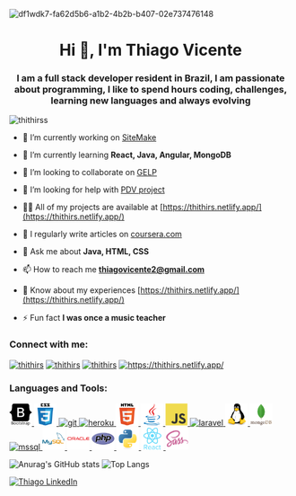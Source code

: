 
![df1wdk7-fa62d5b6-a1b2-4b2b-b407-02e737476148](https://github.com/thithirss/thithirss/assets/92064189/e4c6720a-8f62-42e8-bef7-73a0376e2b90)




<h1 align="center">Hi 👋, I'm Thiago Vicente</h1>
<h3 align="center">I am a full stack developer resident in Brazil, I am passionate about programming, I like to spend hours coding, challenges, learning new languages ​​and always evolving</h3>

<p align="left"> <img src="https://komarev.com/ghpvc/?username=thithirss&label=Profile%20views&color=0e75b6&style=flat" alt="thithirss" /> </p>

- 🔭 I’m currently working on [SiteMake](https://github.com/thithirss/SiteMake)

- 🌱 I’m currently learning **React, Java, Angular, MongoDB**

- 👯 I’m looking to collaborate on [GELP](https://github.com/thithirss/GELP)

- 🤝 I’m looking for help with [PDV project](...)

- 👨‍💻 All of my projects are available at [https://thithirs.netlify.app/](https://thithirs.netlify.app/)

- 📝 I regularly write articles on [coursera.com](coursera.com)

- 💬 Ask me about **Java, HTML, CSS**

- 📫 How to reach me **thiagovicente2@gmail.com**

- 📄 Know about my experiences [https://thithirs.netlify.app/](https://thithirs.netlify.app/)

- ⚡ Fun fact **I was once a music teacher**

<h3 align="left">Connect with me:</h3>
<p align="left">
<a href="https://codepen.io/thithirs" target="blank"><img align="center" src="https://raw.githubusercontent.com/rahuldkjain/github-profile-readme-generator/master/src/images/icons/Social/codepen.svg" alt="thithirs" height="30" width="40" /></a>
<a href="https://linkedin.com/in/thithirs" target="blank"><img align="center" src="https://raw.githubusercontent.com/rahuldkjain/github-profile-readme-generator/master/src/images/icons/Social/linked-in-alt.svg" alt="thithirs" height="30" width="40" /></a>
<a href="https://instagram.com/thithirs" target="blank"><img align="center" src="https://raw.githubusercontent.com/rahuldkjain/github-profile-readme-generator/master/src/images/icons/Social/instagram.svg" alt="thithirs" height="30" width="40" /></a>
<a href="/https://thithirs.netlify.app/" target="blank"><img align="center" src="https://raw.githubusercontent.com/rahuldkjain/github-profile-readme-generator/master/src/images/icons/Social/rss.svg" alt="https://thithirs.netlify.app/" height="30" width="40" /></a>
</p>

<h3 align="left">Languages and Tools:</h3>
<p align="left"> <a href="https://getbootstrap.com" target="_blank" rel="noreferrer"> <img src="https://raw.githubusercontent.com/devicons/devicon/master/icons/bootstrap/bootstrap-plain-wordmark.svg" alt="bootstrap" width="40" height="40"/> </a> <a href="https://www.w3schools.com/css/" target="_blank" rel="noreferrer"> <img src="https://raw.githubusercontent.com/devicons/devicon/master/icons/css3/css3-original-wordmark.svg" alt="css3" width="40" height="40"/> </a> <a href="https://git-scm.com/" target="_blank" rel="noreferrer"> <img src="https://www.vectorlogo.zone/logos/git-scm/git-scm-icon.svg" alt="git" width="40" height="40"/> </a> <a href="https://heroku.com" target="_blank" rel="noreferrer"> <img src="https://www.vectorlogo.zone/logos/heroku/heroku-icon.svg" alt="heroku" width="40" height="40"/> </a> <a href="https://www.w3.org/html/" target="_blank" rel="noreferrer"> <img src="https://raw.githubusercontent.com/devicons/devicon/master/icons/html5/html5-original-wordmark.svg" alt="html5" width="40" height="40"/> </a> <a href="https://www.java.com" target="_blank" rel="noreferrer"> <img src="https://raw.githubusercontent.com/devicons/devicon/master/icons/java/java-original.svg" alt="java" width="40" height="40"/> </a> <a href="https://developer.mozilla.org/en-US/docs/Web/JavaScript" target="_blank" rel="noreferrer"> <img src="https://raw.githubusercontent.com/devicons/devicon/master/icons/javascript/javascript-original.svg" alt="javascript" width="40" height="40"/> </a> <a href="https://laravel.com/" target="_blank" rel="noreferrer"> <img src="https://upload.wikimedia.org/wikipedia/commons/9/9a/Laravel.svg" alt="laravel" width="40" height="40"/> </a> <a href="https://www.linux.org/" target="_blank" rel="noreferrer"> <img src="https://raw.githubusercontent.com/devicons/devicon/master/icons/linux/linux-original.svg" alt="linux" width="40" height="40"/> </a> <a href="https://www.mongodb.com/" target="_blank" rel="noreferrer"> <img src="https://raw.githubusercontent.com/devicons/devicon/master/icons/mongodb/mongodb-original-wordmark.svg" alt="mongodb" width="40" height="40"/> </a> <a href="https://www.microsoft.com/en-us/sql-server" target="_blank" rel="noreferrer"> <img src="https://www.svgrepo.com/show/303229/microsoft-sql-server-logo.svg" alt="mssql" width="40" height="40"/> </a> <a href="https://www.mysql.com/" target="_blank" rel="noreferrer"> <img src="https://raw.githubusercontent.com/devicons/devicon/master/icons/mysql/mysql-original-wordmark.svg" alt="mysql" width="40" height="40"/> </a> <a href="https://www.oracle.com/" target="_blank" rel="noreferrer"> <img src="https://raw.githubusercontent.com/devicons/devicon/master/icons/oracle/oracle-original.svg" alt="oracle" width="40" height="40"/> </a> <a href="https://www.php.net" target="_blank" rel="noreferrer"> <img src="https://raw.githubusercontent.com/devicons/devicon/master/icons/php/php-original.svg" alt="php" width="40" height="40"/> </a> <a href="https://www.python.org" target="_blank" rel="noreferrer"> <img src="https://raw.githubusercontent.com/devicons/devicon/master/icons/python/python-original.svg" alt="python" width="40" height="40"/> </a> <a href="https://reactjs.org/" target="_blank" rel="noreferrer"> <img src="https://raw.githubusercontent.com/devicons/devicon/master/icons/react/react-original-wordmark.svg" alt="react" width="40" height="40"/> </a> <a href="https://sass-lang.com" target="_blank" rel="noreferrer"> <img src="https://raw.githubusercontent.com/devicons/devicon/master/icons/sass/sass-original.svg" alt="sass" width="40" height="40"/> </a> </p>

![Anurag's GitHub stats](https://github-readme-stats.vercel.app/api?username=thithirss&show_icons=true&theme=dark)
![Top Langs](https://github-readme-stats.vercel.app/api/top-langs/?username=thithirss&layout=donut-vertical&theme=dark)


<a href="https://www.linkedin.com/in/thithirs/">
  <img alt="Thiago LinkedIn" width="100em" src="https://img.shields.io/badge/LinkedIn-0077B5?style=for-the-badge&logo=linkedin&logoColor=white" />
</a>


